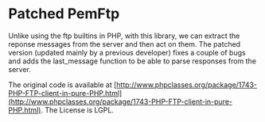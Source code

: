 Patched PemFtp
==============
Unlike using the ftp builtins in PHP, with this library, we can extract the reponse messages from the server and then act on them. The patched version (updated mainly by a previous developer) fixes a couple of bugs and adds the last_message function to be able to parse responses from the server.

The original code is available at [http://www.phpclasses.org/package/1743-PHP-FTP-client-in-pure-PHP.html](http://www.phpclasses.org/package/1743-PHP-FTP-client-in-pure-PHP.html). The License is LGPL.
